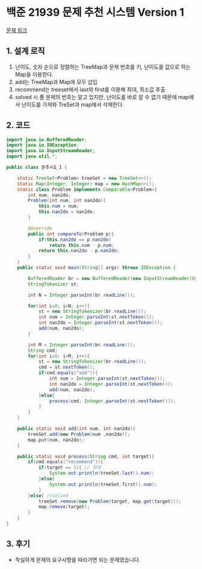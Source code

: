 # 백준 21939 문제 추천 시스템 Version 1

[문제 링크](https://www.acmicpc.net/problem/21939)

## 1. 설계 로직

1. 난이도, 숫자 순으로 정렬하는 TreeMap과 문제 번호를 키, 난이도를 값으로 하는 Map을 이용한다.
2. add는 TreeMap과 Map에 모두 삽입
3. recommend는 treeset에서 last와 first를 이용해 최대, 최소값 추출
4. solved 시 풀 문제의 번호는 알고 있지만, 난이도를 바로 알 수 없기 때문에 map에서 난이도를 가져와 TreSet과 map에서 삭제한다.

## 2. 코드

```java
import java.io.BufferedReader;
import java.io.IOException;
import java.io.InputStreamReader;
import java.util.*;

public class 문추시1_1 {

    static TreeSet<Problem> treeSet = new TreeSet<>();
    static Map<Integer, Integer> map = new HashMap<>();
    static class Problem implements Comparable<Problem>{
        int num, nan2do;
        Problem(int num, int nan2do){
            this.num = num;
            this.nan2do = nan2do;
        }

        @Override
        public int compareTo(Problem p){
            if(this.nan2do == p.nan2do)
                return this.num - p.num;
            return this.nan2do - p.nan2do;
        }
    }
    public static void main(String[] args) throws IOException {

        BufferedReader br = new BufferedReader(new InputStreamReader(System.in));
        StringTokenizer st;

        int N = Integer.parseInt(br.readLine());

        for(int i=0; i<N; i++){
            st = new StringTokenizer(br.readLine());
            int num = Integer.parseInt(st.nextToken());
            int nan2do = Integer.parseInt(st.nextToken());
            add(num, nan2do);
        }

        int M = Integer.parseInt(br.readLine());
        String cmd;
        for(int i=0; i<M; i++){
            st = new StringTokenizer(br.readLine());
            cmd = st.nextToken();
            if(cmd.equals("add")){
                int num = Integer.parseInt(st.nextToken());
                int nan2do = Integer.parseInt(st.nextToken());
                add(num, nan2do);
            }else{
                process(cmd, Integer.parseInt(st.nextToken()));
            }
        }
    }

    public static void add(int num, int nan2do){
        treeSet.add(new Problem(num ,nan2do));
        map.put(num, nan2do);
    }

    public static void process(String cmd, int target){
        if(cmd.equals("recommend")){
            if(target == 1){ // 최대
                System.out.println(treeSet.last().num);
            }else{
                System.out.println(treeSet.first().num);
            }
        }else{ //solved
            treeSet.remove(new Problem(target, map.get(target)));
            map.remove(target);
        }
    }
}

```

## 3. 후기

- 착실하게 문제의 요구사항을 따라가면 되는 문제였습니다.
